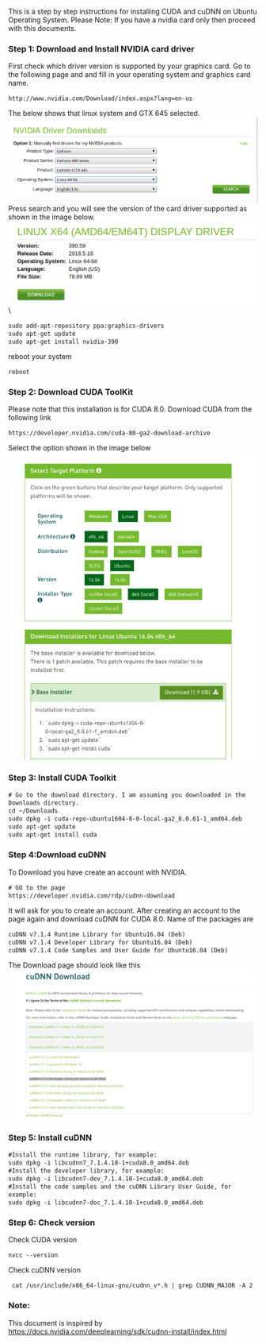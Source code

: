 This is a step by step instructions for installing CUDA and cuDNN on Ubuntu Operating System.
Please Note: If you have a nvidia card only then proceed with this documents.
 
 ### Step 1: Download and Install NVIDIA card driver

First check which driver version is supported by your graphics card. 
Go to the following page and and fill in your operating system and graphics card name.
```
http://www.nvidia.com/Download/index.aspx?lang=en-us 
``` 
The below shows that linux system and GTX 645 selected. \
![nvidia](nvidia_images/nvidia.png) \
 Press search and you will see the version of the card driver supported as shown in the image below. \
 ![nvidia](nvidia_images/nvidia3.png) \
```
sudo add-apt-repository ppa:graphics-drivers
sudo apt-get update
sudo apt-get install nvidia-390  
 ```

reboot your system
```
reboot 
```
 
### Step 2: Download CUDA ToolKit
Please note that this installation is for CUDA 8.0.
Download CUDA from the following link
```
https://developer.nvidia.com/cuda-80-ga2-download-archive
```
Select the option shown in the image below
![cuda1](nvidia_images/cuda1.png)  

### Step 3: Install CUDA Toolkit
```
# Go to the download directory. I am assuming you downloaded in the Downloads directory.
cd ~/Downloads
sudo dpkg -i cuda-repo-ubuntu1604-8-0-local-ga2_8.0.61-1_amd64.deb
sudo apt-get update
sudo apt-get install cuda
```


### Step 4:Download cuDNN
To Download you have create an account with NVIDIA.
 ```
 # GO to the page
 https://developer.nvidia.com/rdp/cudnn-download
 ```
 It will ask for you to create an account. After creating an account to the page again and download cuDNN for
 CUDA 8.0. Name of the packages are 
 ```
 cuDNN v7.1.4 Runtime Library for Ubuntu16.04 (Deb)
 cuDNN v7.1.4 Developer Library for Ubuntu16.04 (Deb) 
 cuDNN v7.1.4 Code Samples and User Guide for Ubuntu16.04 (Deb)
 ```
 The Download page should look like this
 ![cudnn](nvidia_images/cudnn.png)
 

### Step 5: Install cuDNN
```
#Install the runtime library, for example:
sudo dpkg -i libcudnn7_7.1.4.18-1+cuda8.0_amd64.deb
#Install the developer library, for example:
sudo dpkg -i libcudnn7-dev_7.1.4.18-1+cuda8.0_amd64.deb
#Install the code samples and the cuDNN Library User Guide, for example:
sudo dpkg -i libcudnn7-doc_7.1.4.18-1+cuda8.0_amd64.deb 
```

### Step 6: Check version
Check CUDA version
``` 
nvcc --version
```

Check cuDNN version
``` 
 cat /usr/include/x86_64-linux-gnu/cudnn_v*.h | grep CUDNN_MAJOR -A 2
```

### Note:
This document is inspired by
https://docs.nvidia.com/deeplearning/sdk/cudnn-install/index.html